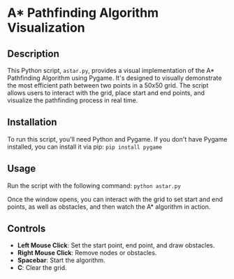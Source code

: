 # A* Pathfinding Algorithm Visualization

## Description
This Python script, `astar.py`, provides a visual implementation of the A* Pathfinding Algorithm using Pygame. It's designed to visually demonstrate the most efficient path between two points in a 50x50 grid. The script allows users to interact with the grid, place start and end points, and visualize the pathfinding process in real time.

## Installation
To run this script, you'll need Python and Pygame. If you don't have Pygame installed, you can install it via pip: `pip install pygame`

## Usage
Run the script with the following command: `python astar.py`

Once the window opens, you can interact with the grid to set start and end points, as well as obstacles, and then watch the A* algorithm in action.

## Controls
- **Left Mouse Click**: Set the start point, end point, and draw obstacles.
- **Right Mouse Click**: Remove nodes or obstacles.
- **Spacebar**: Start the algorithm.
- **C**: Clear the grid.
